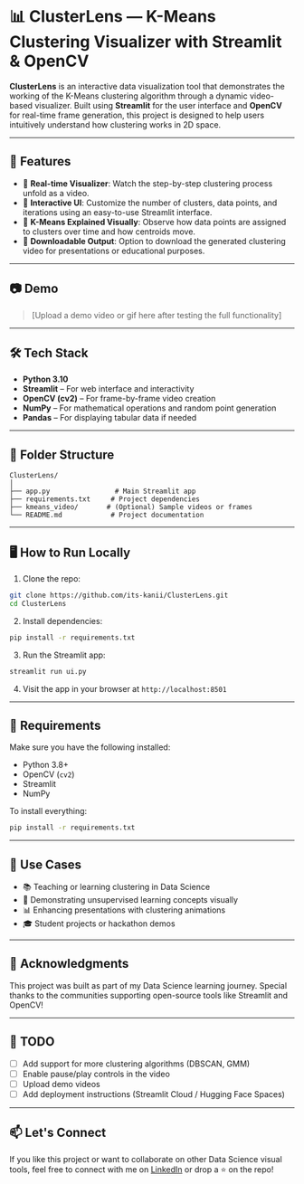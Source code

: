 # 📊 ClusterLens — K-Means Clustering Visualizer with Streamlit & OpenCV

**ClusterLens** is an interactive data visualization tool that demonstrates the working of the K-Means clustering algorithm through a dynamic video-based visualizer. Built using **Streamlit** for the user interface and **OpenCV** for real-time frame generation, this project is designed to help users intuitively understand how clustering works in 2D space.

---

## 🚀 Features

* 📌 **Real-time Visualizer**: Watch the step-by-step clustering process unfold as a video.
* 🎨 **Interactive UI**: Customize the number of clusters, data points, and iterations using an easy-to-use Streamlit interface.
* 🧠 **K-Means Explained Visually**: Observe how data points are assigned to clusters over time and how centroids move.
* 💾 **Downloadable Output**: Option to download the generated clustering video for presentations or educational purposes.

---

## 📷 Demo

> \[Upload a demo video or gif here after testing the full functionality]

---

## 🛠️ Tech Stack

* **Python 3.10**
* **Streamlit** – For web interface and interactivity
* **OpenCV (cv2)** – For frame-by-frame video creation
* **NumPy** – For mathematical operations and random point generation
* **Pandas** – For displaying tabular data if needed

---

## 📂 Folder Structure

```
ClusterLens/
│
├── app.py                # Main Streamlit app
├── requirements.txt     # Project dependencies
├── kmeans_video/       # (Optional) Sample videos or frames
└── README.md            # Project documentation
```

---

## 🖥️ How to Run Locally

1. Clone the repo:

```bash
git clone https://github.com/its-kanii/ClusterLens.git
cd ClusterLens
```

2. Install dependencies:

```bash
pip install -r requirements.txt
```

3. Run the Streamlit app:

```bash
streamlit run ui.py
```

4. Visit the app in your browser at `http://localhost:8501`

---

## 🧪 Requirements

Make sure you have the following installed:

* Python 3.8+
* OpenCV (`cv2`)
* Streamlit
* NumPy

To install everything:

```bash
pip install -r requirements.txt
```

---

## 🧠 Use Cases

* 📚 Teaching or learning clustering in Data Science
* 🧪 Demonstrating unsupervised learning concepts visually
* 📊 Enhancing presentations with clustering animations
* 🎓 Student projects or hackathon demos

---

## 🙌 Acknowledgments

This project was built as part of my Data Science learning journey. Special thanks to the communities supporting open-source tools like Streamlit and OpenCV!

---

## 📌 TODO

* [ ] Add support for more clustering algorithms (DBSCAN, GMM)
* [ ] Enable pause/play controls in the video
* [ ] Upload demo videos
* [ ] Add deployment instructions (Streamlit Cloud / Hugging Face Spaces)

---

## 📫 Let's Connect

If you like this project or want to collaborate on other Data Science visual tools, feel free to connect with me on [LinkedIn](https://www.linkedin.com/in/kanimozhi-kathirvel) or drop a ⭐ on the repo!
